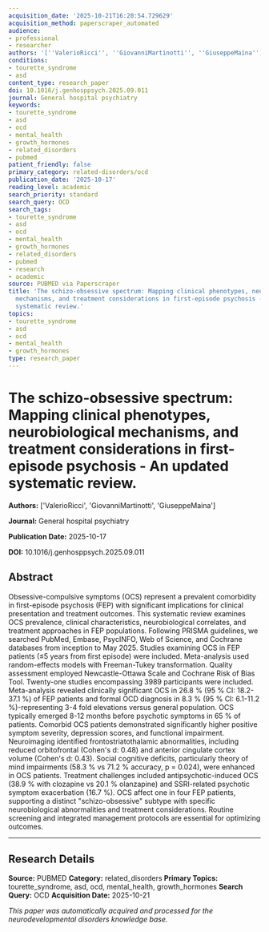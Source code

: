 ```yaml
---
acquisition_date: '2025-10-21T16:20:54.729629'
acquisition_method: paperscraper_automated
audience:
- professional
- researcher
authors: '[''ValerioRicci'', ''GiovanniMartinotti'', ''GiuseppeMaina'']'
conditions:
- tourette_syndrome
- asd
content_type: research_paper
doi: 10.1016/j.genhosppsych.2025.09.011
journal: General hospital psychiatry
keywords:
- tourette_syndrome
- asd
- ocd
- mental_health
- growth_hormones
- related_disorders
- pubmed
patient_friendly: false
primary_category: related-disorders/ocd
publication_date: '2025-10-17'
reading_level: academic
search_priority: standard
search_query: OCD
search_tags:
- tourette_syndrome
- asd
- ocd
- mental_health
- growth_hormones
- related_disorders
- pubmed
- research
- academic
source: PUBMED via Paperscraper
title: 'The schizo-obsessive spectrum: Mapping clinical phenotypes, neurobiological
  mechanisms, and treatment considerations in first-episode psychosis - An updated
  systematic review.'
topics:
- tourette_syndrome
- asd
- ocd
- mental_health
- growth_hormones
type: research_paper
---
```


# The schizo-obsessive spectrum: Mapping clinical phenotypes, neurobiological mechanisms, and treatment considerations in first-episode psychosis - An updated systematic review.

**Authors:** ['ValerioRicci', 'GiovanniMartinotti', 'GiuseppeMaina']

**Journal:** General hospital psychiatry

**Publication Date:** 2025-10-17

**DOI:** 10.1016/j.genhosppsych.2025.09.011

## Abstract

Obsessive-compulsive symptoms (OCS) represent a prevalent comorbidity in first-episode psychosis (FEP) with significant implications for clinical presentation and treatment outcomes. This systematic review examines OCS prevalence, clinical characteristics, neurobiological correlates, and treatment approaches in FEP populations. Following PRISMA guidelines, we searched PubMed, Embase, PsycINFO, Web of Science, and Cochrane databases from inception to May 2025. Studies examining OCS in FEP patients (≤5 years from first episode) were included. Meta-analysis used random-effects models with Freeman-Tukey transformation. Quality assessment employed Newcastle-Ottawa Scale and Cochrane Risk of Bias Tool. Twenty-one studies encompassing 3989 participants were included. Meta-analysis revealed clinically significant OCS in 26.8 % (95 % CI: 18.2-37.1 %) of FEP patients and formal OCD diagnosis in 8.3 % (95 % CI: 6.1-11.2 %)-representing 3-4 fold elevations versus general population. OCS typically emerged 8-12 months before psychotic symptoms in 65 % of patients. Comorbid OCS patients demonstrated significantly higher positive symptom severity, depression scores, and functional impairment. Neuroimaging identified frontostriatothalamic abnormalities, including reduced orbitofrontal (Cohen's d: 0.48) and anterior cingulate cortex volume (Cohen's d: 0.43). Social cognitive deficits, particularly theory of mind impairments (58.3 % vs 71.2 % accuracy, p = 0.024), were enhanced in OCS patients. Treatment challenges included antipsychotic-induced OCS (38.9 % with clozapine vs 20.1 % olanzapine) and SSRI-related psychotic symptom exacerbation (16.7 %). OCS affect one in four FEP patients, supporting a distinct "schizo-obsessive" subtype with specific neurobiological abnormalities and treatment considerations. Routine screening and integrated management protocols are essential for optimizing outcomes.

---

## Research Details

**Source:** PUBMED
**Category:** related_disorders
**Primary Topics:** tourette_syndrome, asd, ocd, mental_health, growth_hormones
**Search Query:** OCD
**Acquisition Date:** 2025-10-21

*This paper was automatically acquired and processed for the neurodevelopmental disorders knowledge base.*
